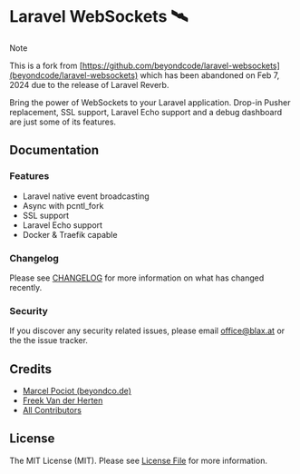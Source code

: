 # Laravel WebSockets 🛰

> [!NOTE]  
> This is a fork from [https://github.com/beyondcode/laravel-websockets](beyondcode/laravel-websockets) which has been abandoned on Feb 7, 2024 due to the release of Laravel Reverb.
> 
Bring the power of WebSockets to your Laravel application. Drop-in Pusher replacement, SSL support, Laravel Echo support and a debug dashboard are just some of its features.

## Documentation

### Features
* Laravel native event broadcasting
* Async with pcntl_fork
* SSL support
* Laravel Echo support
* Docker & Traefik capable

### Changelog

Please see [CHANGELOG](CHANGELOG.md) for more information on what has changed recently.

### Security

If you discover any security related issues, please email office@blax.at or the the issue tracker.

## Credits

- [Marcel Pociot (beyondco.de)](https://github.com/mpociot)
- [Freek Van der Herten](https://github.com/freekmurze)
- [All Contributors](../../contributors)

## License

The MIT License (MIT). Please see [License File](LICENSE.md) for more information.
